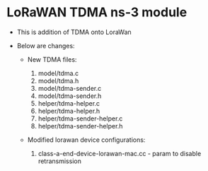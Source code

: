 # LoRaWAN TDMA ns-3 module #

- This is addition of TDMA onto LoraWan
- Below are changes:

	- New TDMA files:
		1. model/tdma.c
		2. model/tdma.h
		3. model/tdma-sender.c
		4. model/tdma-sender.h
		5. helper/tdma-helper.c
		6. helper/tdma-helper.h
		7. helper/tdma-sender-helper.c
		8. helper/tdma-sender-helper.h
		
	- Modified lorawan device configurations:
		1. class-a-end-device-lorawan-mac.cc - param to disable retransmission
		
	
	